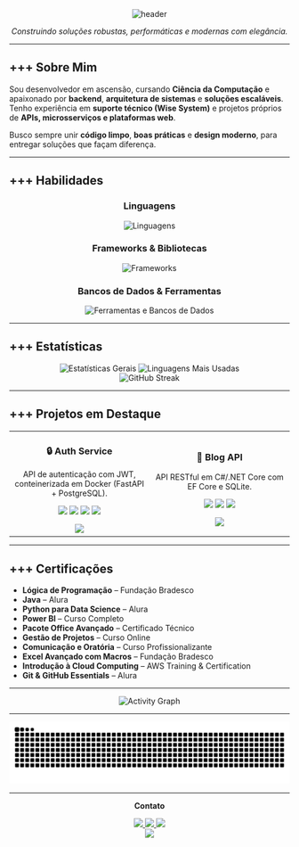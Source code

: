 <!-- ================== HEADER WAVE ================== -->
<div align="center">
  <img src="https://capsule-render.vercel.app/api?type=waving&height=200&color=000000&section=header&text=Guilherme%20de%20Oliveira%20Santos&fontSize=35&fontColor=FFFFFF&fontAlignY=35&desc=%20saysxnts%20%7C%20Backend%20Engineer%20%7C%20Full%20Stack%20Dev&descAlignY=55" alt="header"/>
</div>

<p align="center"><em>Construindo soluções robustas, performáticas e modernas com elegância.</em></p>

---

## +++ Sobre Mim
Sou desenvolvedor em ascensão, cursando **Ciência da Computação** e apaixonado por **backend**, **arquitetura de sistemas** e **soluções escaláveis**.  
Tenho experiência em **suporte técnico (Wise System)** e projetos próprios de **APIs, microsserviços e plataformas web**.  

Busco sempre unir **código limpo**, **boas práticas** e **design moderno**, para entregar soluções que façam diferença.

---

## +++ Habilidades

<div align="center">

### Linguagens
<img src="https://skillicons.dev/icons?i=java,cs,python,go,js,ts,html,css&perline=8&theme=dark" alt="Linguagens" />

### Frameworks & Bibliotecas
<img src="https://skillicons.dev/icons?i=spring,dotnet,fastapi,flask,nodejs,react,vite&perline=7&theme=dark" alt="Frameworks" />

### Bancos de Dados & Ferramentas
<img src="https://skillicons.dev/icons?i=postgres,mysql,sqlite,mongodb,docker,git,github,linux,aws&perline=9&theme=dark" alt="Ferramentas e Bancos de Dados" />

</div>

---

## +++ Estatísticas
<div align="center">
  <img src="https://github-readme-stats.vercel.app/api?username=saysxnts&show_icons=true&include_all_commits=true&count_private=true&hide_border=true&bg_color=000000&title_color=FFFFFF&text_color=FFFFFF&icon_color=FFFFFF" width="49%" alt="Estatísticas Gerais"/>
  <img src="https://github-readme-stats.vercel.app/api/top-langs?username=saysxnts&layout=compact&langs_count=8&hide_border=true&bg_color=000000&title_color=FFFFFF&text_color=FFFFFF" width="49%" alt="Linguagens Mais Usadas"/>
</div>

<div align="center">
  <img src="https://streak-stats.demolab.com?user=saysxnts&theme=black-ice&hide_border=true&background=000000&ring=FFFFFF&fire=FFFFFF&currStreakLabel=FFFFFF" alt="GitHub Streak" style="max-width:100%;height:auto"/>
</div>

---

<!-- START: PROJETOS EM DESTAQUE (HTML PURO, SEM BORDAS) -->
## +++ Projetos em Destaque

<table>
  <tr>
    <td align="center" width="50%">
      <h3>🔒 Auth Service</h3>
      <p>API de autenticação com JWT, conteinerizada em Docker (FastAPI + PostgreSQL).</p>
      <p>
        <img src="https://img.shields.io/badge/Python-000000?style=for-the-badge&logo=python&logoColor=white" />
        <img src="https://img.shields.io/badge/FastAPI-000000?style=for-the-badge&logo=fastapi&logoColor=white" />
        <img src="https://img.shields.io/badge/PostgreSQL-000000?style=for-the-badge&logo=postgresql&logoColor=white" />
        <img src="https://img.shields.io/badge/Docker-000000?style=for-the-badge&logo=docker&logoColor=white" />
      </p>
      <a href="https://github.com/saysxnts/auth-service">
        <img src="https://img.shields.io/badge/Ver%20Reposit%C3%B3rio-000000?style=for-the-badge&logo=github&logoColor=white" />
      </a>
    </td>
    <td align="center" width="50%">
      <h3>📝 Blog API</h3>
      <p>API RESTful em C#/.NET Core com EF Core e SQLite.</p>
      <p>
        <img src="https://img.shields.io/badge/C%23-000000?style=for-the-badge&logo=csharp&logoColor=white" />
        <img src="https://img.shields.io/badge/.NET-000000?style=for-the-badge&logo=dotnet&logoColor=white" />
        <img src="https://img.shields.io/badge/SQLite-000000?style=for-the-badge&logo=sqlite&logoColor=white" />
      </p>
      <a href="https://github.com/saysxnts/BlogApi">
        <img src="https://img.shields.io/badge/Ver%20Reposit%C3%B3rio-000000?style=for-the-badge&logo=github&logoColor=white" />
      </a>
    </td>
  </tr>
</table>

---

## +++ Certificações
- **Lógica de Programação** – Fundação Bradesco  
- **Java** – Alura  
- **Python para Data Science** – Alura  
- **Power BI** – Curso Completo  
- **Pacote Office Avançado** – Certificado Técnico  
- **Gestão de Projetos** – Curso Online  
- **Comunicação e Oratória** – Curso Profissionalizante  
- **Excel Avançado com Macros** – Fundação Bradesco  
- **Introdução à Cloud Computing** – AWS Training & Certification  
- **Git & GitHub Essentials** – Alura  

---

<div align="center">
  <img src="https://github-readme-activity-graph.vercel.app/graph?username=saysxnts&radius=16&theme=github-dark&area=true&order=5&custom_title=Minha%20Atividade&hide_border=true&bg_color=000000&color=FFFFFF&line=FFFFFF&point=FFFFFF" height="300" alt="Activity Graph"/>
</div>

---

<div align="center">
  <img src="https://raw.githubusercontent.com/saysxnts/saysxnts/output/github-contribution-grid-snake-dark.svg?palette=github-dark" alt="Snake Contributions"/>
</div>

---

<p align="center"><strong>Contato</strong></p>
<div align="center">
  <a href="mailto:guilherme_oliveirass@outlook.com">
    <img src="https://img.shields.io/badge/Email-000000?style=for-the-badge&logo=gmail&logoColor=FFFFFF" />
  </a>
  <a href="https://www.linkedin.com/in/guilhermedeoliveirasantos/">
    <img src="https://img.shields.io/badge/LinkedIn-000000?style=for-the-badge&logo=linkedin&logoColor=FFFFFF" />
  </a>
  <a href="https://github.com/saysxnts">
    <img src="https://img.shields.io/badge/GitHub-000000?style=for-the-badge&logo=github&logoColor=FFFFFF" />
  </a>
</div>

<div align="center">
  <img src="https://capsule-render.vercel.app/api?type=waving&height=120&color=000000&section=footer"/>
</div>
